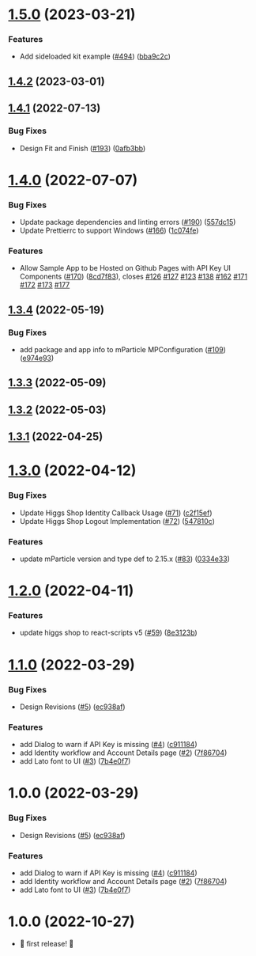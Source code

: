 # [1.5.0](https://github.com/mParticle/mparticle-web-sample-apps/compare/v1.4.2...v1.5.0) (2023-03-21)


### Features

* Add sideloaded kit example ([#494](https://github.com/mParticle/mparticle-web-sample-apps/issues/494)) ([bba9c2c](https://github.com/mParticle/mparticle-web-sample-apps/commit/bba9c2c5b99dac5d971ed608babf8feb179d4d4e))

## [1.4.2](https://github.com/mParticle/mparticle-web-sample-apps/compare/v1.4.1...v1.4.2) (2023-03-01)

## [1.4.1](https://github.com/mParticle/mparticle-web-sample-apps/compare/v1.4.0...v1.4.1) (2022-07-13)


### Bug Fixes

* Design Fit and Finish ([#193](https://github.com/mParticle/mparticle-web-sample-apps/issues/193)) ([0afb3bb](https://github.com/mParticle/mparticle-web-sample-apps/commit/0afb3bbeea4bc9763149d986643f21a6b0015a80))

# [1.4.0](https://github.com/mParticle/mparticle-web-sample-apps/compare/v1.3.4...v1.4.0) (2022-07-07)


### Bug Fixes

* Update package dependencies and linting errors ([#190](https://github.com/mParticle/mparticle-web-sample-apps/issues/190)) ([557dc15](https://github.com/mParticle/mparticle-web-sample-apps/commit/557dc159ff7b6b37d0e469824ffa6a4ea9000b3a))
* Update Prettierrc to support Windows ([#166](https://github.com/mParticle/mparticle-web-sample-apps/issues/166)) ([1c074fe](https://github.com/mParticle/mparticle-web-sample-apps/commit/1c074fe96c510daca3c7d26f0acf647720d44d03))


### Features

* Allow Sample App to be Hosted on Github Pages with API Key UI Components ([#170](https://github.com/mParticle/mparticle-web-sample-apps/issues/170)) ([8cd7f83](https://github.com/mParticle/mparticle-web-sample-apps/commit/8cd7f83168564b8d4099d7c1ea7857f40b68271e)), closes [#126](https://github.com/mParticle/mparticle-web-sample-apps/issues/126) [#127](https://github.com/mParticle/mparticle-web-sample-apps/issues/127) [#123](https://github.com/mParticle/mparticle-web-sample-apps/issues/123) [#138](https://github.com/mParticle/mparticle-web-sample-apps/issues/138) [#162](https://github.com/mParticle/mparticle-web-sample-apps/issues/162) [#171](https://github.com/mParticle/mparticle-web-sample-apps/issues/171) [#172](https://github.com/mParticle/mparticle-web-sample-apps/issues/172) [#173](https://github.com/mParticle/mparticle-web-sample-apps/issues/173) [#177](https://github.com/mParticle/mparticle-web-sample-apps/issues/177)

## [1.3.4](https://github.com/mParticle/mparticle-web-sample-apps/compare/v1.3.3...v1.3.4) (2022-05-19)


### Bug Fixes

* add package and app info to mParticle MPConfiguration ([#109](https://github.com/mParticle/mparticle-web-sample-apps/issues/109)) ([e974e93](https://github.com/mParticle/mparticle-web-sample-apps/commit/e974e93b0bdaaf82e74217e0496e6221c4ae4181))

## [1.3.3](https://github.com/mParticle/mparticle-web-sample-apps/compare/v1.3.2...v1.3.3) (2022-05-09)

## [1.3.2](https://github.com/mParticle/mparticle-web-sample-apps/compare/v1.3.1...v1.3.2) (2022-05-03)

## [1.3.1](https://github.com/mParticle/mparticle-web-sample-apps/compare/v1.3.0...v1.3.1) (2022-04-25)

# [1.3.0](https://github.com/mParticle/mparticle-web-sample-apps/compare/v1.2.0...v1.3.0) (2022-04-12)


### Bug Fixes

* Update Higgs Shop Identity Callback Usage ([#71](https://github.com/mParticle/mparticle-web-sample-apps/issues/71)) ([c2f15ef](https://github.com/mParticle/mparticle-web-sample-apps/commit/c2f15ef2fa8ca89fbb94d077aa6dcac8ca17bd4e))
* Update Higgs Shop Logout Implementation ([#72](https://github.com/mParticle/mparticle-web-sample-apps/issues/72)) ([547810c](https://github.com/mParticle/mparticle-web-sample-apps/commit/547810ccc08efd0ee14154cca59b95f60f426e67))


### Features

* update mParticle version and type def to 2.15.x ([#83](https://github.com/mParticle/mparticle-web-sample-apps/issues/83)) ([0334e33](https://github.com/mParticle/mparticle-web-sample-apps/commit/0334e331c79b10c53e236dadcaa0fe4a92fbb76f))

# [1.2.0](https://github.com/mParticle/mparticle-web-sample-apps/compare/v1.1.0...v1.2.0) (2022-04-11)


### Features

* update higgs shop to react-scripts v5 ([#59](https://github.com/mParticle/mparticle-web-sample-apps/issues/59)) ([8e3123b](https://github.com/mParticle/mparticle-web-sample-apps/commit/8e3123bbee5e67e65915e2f655b9c1f1fc0cc512))

# [1.1.0](https://github.com/mParticle/mparticle-web-sample-apps/compare/v1.0.0...v1.1.0) (2022-03-29)


### Bug Fixes

* Design Revisions ([#5](https://github.com/mParticle/mparticle-web-sample-apps/issues/5)) ([ec938af](https://github.com/mParticle/mparticle-web-sample-apps/commit/ec938af6513740416117c8ecbad05170dcb6dd32))


### Features

* add Dialog to warn if API Key is missing ([#4](https://github.com/mParticle/mparticle-web-sample-apps/issues/4)) ([c911184](https://github.com/mParticle/mparticle-web-sample-apps/commit/c911184a1970431d93828dffb8de5be34d5fbed2))
* add Identity workflow and Account Details page ([#2](https://github.com/mParticle/mparticle-web-sample-apps/issues/2)) ([7f86704](https://github.com/mParticle/mparticle-web-sample-apps/commit/7f867041cbab1f3e41832ded58f5c4702434b833))
* add Lato font to UI ([#3](https://github.com/mParticle/mparticle-web-sample-apps/issues/3)) ([7b4e0f7](https://github.com/mParticle/mparticle-web-sample-apps/commit/7b4e0f7f2aeac38082f9fa4e2064656b6ffa1bff))

# 1.0.0 (2022-03-29)


### Bug Fixes

* Design Revisions ([#5](https://github.com/mParticle/mparticle-web-sample-apps/issues/5)) ([ec938af](https://github.com/mParticle/mparticle-web-sample-apps/commit/ec938af6513740416117c8ecbad05170dcb6dd32))


### Features

* add Dialog to warn if API Key is missing ([#4](https://github.com/mParticle/mparticle-web-sample-apps/issues/4)) ([c911184](https://github.com/mParticle/mparticle-web-sample-apps/commit/c911184a1970431d93828dffb8de5be34d5fbed2))
* add Identity workflow and Account Details page ([#2](https://github.com/mParticle/mparticle-web-sample-apps/issues/2)) ([7f86704](https://github.com/mParticle/mparticle-web-sample-apps/commit/7f867041cbab1f3e41832ded58f5c4702434b833))
* add Lato font to UI ([#3](https://github.com/mParticle/mparticle-web-sample-apps/issues/3)) ([7b4e0f7](https://github.com/mParticle/mparticle-web-sample-apps/commit/7b4e0f7f2aeac38082f9fa4e2064656b6ffa1bff))

# 1.0.0 (2022-10-27)

-   :partying_face: first release! :checkered_flag:
